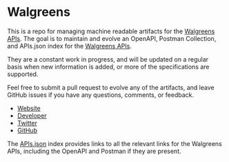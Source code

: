 # WalgreensThis is a repo for managing machine readable artifacts for the [Walgreens APIs](https://walgreens.com). The goal is to maintain and evolve an OpenAPI, Postman Collection, and APIs.json index for the [Walgreens APIs](https://walgreens.com).They are a constant work in progress, and will be updated on a regular basis when new information is added, or more of the specifications are supported.Feel free to submit a pull request to evolve any of the artifacts, and leave GitHub issues if you have any questions, comments, or feedback.- [Website](https://walgreens.com)- [Developer](https://walgreens.com)- [Twitter](https://twitter.com/walgreensapi)- [GitHub](https://github.com/walgreensapi)The [APIs.json](https://github.com/api-evangelist/walgreens/blob/master/apis.json) index provides links to all the relevant links for the Walgreens APIs, including the OpenAPI and Postman if they are present.